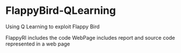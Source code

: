 # FlappyBird-QLearning
Using Q Learning to exploit Flappy Bird

FlappyRI includes the code
WebPage includes report and source code represented in a web page
